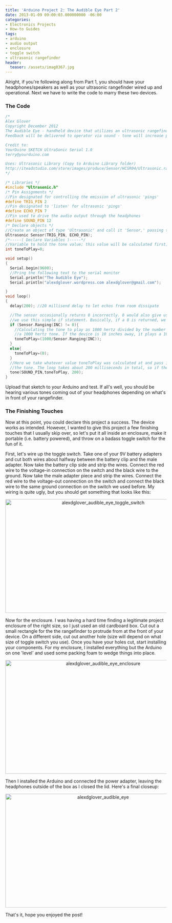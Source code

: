 ```yaml
---
title: 'Arduino Project 2: The Audible Eye Part 2'
date: 2013-01-09 09:00:03.000000000 -06:00
categories:
- Electronics Projects
- How-to Guides
tags:
- arduino
- audio output
- enclosure
- toggle switch
- ultrasonic rangefinder
header:
  teaser: /assets/imag0367.jpg
---
```

<p>Alright, if you're following along from Part 1, you should have your headphones/speakers as well as your ultrasonic rangefinder wired up and operational. Next we have to write the code to marry these two devices.</p>
<h3>The Code</h3>

```c
/*
Alex Glover
Copyright December 2012
The Audible Eye - handheld device that utilizes an ultrasonic rangefinder to determine distance to whatever object the device is pointed at.
Feedback will be delivered to operator via sound - tone will increase pitch for shorter distances, no tones played for extreme distances.

Credit to:
YourDuino SKETCH UltraSonic Serial 1.0
terry@yourduino.com

Uses: Ultrasonic Library (Copy to Arduino Library folder)
http://iteadstudio.com/store/images/produce/Sensor/HCSR04/Ultrasonic.rar
*/

/* Libraries */
#include "Ultrasonic.h"
/* Pin Assignments */
//Pin designated for controlling the emission of ultrasonic 'pings'
#define TRIG_PIN 2
//Pin designated to 'listen' for ultrasonic 'pings'
#define ECHO_PIN 7
//Pin used to drive the audio output through the headphones
#define SOUND_PIN 12
/* Declare objects */
//Create an object of type 'Ultrasonic' and call it 'Sensor,' passing the trig pin and echo pin numbers into the constructor
Ultrasonic Sensor(TRIG_PIN, ECHO_PIN);
/*-----( Declare Variables )-----*/
//Variable to hold the tone value; this value will be calculated first, and then passed to the tone() function
int toneToPlay=0;

void setup()
{
  Serial.begin(9600);
  //Pring the following text to the serial monitor
  Serial.println("The Audible Eye");
  Serial.println("alexdglover.wordpress.com alexdglover@gmail.com");

}
void loop()
{
  delay(200); //20 millisend delay to let echos from room dissipate

  //The sensor occasionally returns 0 incorrectly. 0 would also give us a divide by zero error in the next line of code. To address these issues
  //we use this simple if statement. Basically, if a 0 is returned, we play no tones through the headphones.
  if (Sensor.Ranging(INC) != 0){
    //Calculating the tone to play as 1000 hertz divided by the number of inches. So if the device is one inch away from an obstacle, we play
    //a 1000 hertz tone. If the device is 10 inches away, it plays a 100 hertz tone. Anything greater than 20 inches reduces the tone to almost inaudible.
    toneToPlay=(1000/Sensor.Ranging(INC));
  }
  else{
    toneToPlay=(0);
  }
  //Here we take whatever value toneToPlay was calculated at and pass it into the tone() function. The parameter of 200 is the number of milliseconds to play
  //the tone. The loop takes about 200 milliseconds in total, so if the loop hangs or crashes, the tone won't keep getting played indefinitely.
  tone(SOUND_PIN,toneToPlay, 200);
}
```

<p>Upload that sketch to your Arduino and test. If all's well, you should be hearing various tones coming out of your headphones depending on what's in front of your rangefinder.</p>
<h3>The Finishing Touches</h3>
<p>Now at this point, you could declare this project a success. The device works as intended. However, I wanted to give this project a few finishing touches that I usually skip over, so let's put it all inside an enclosure, make it portable (i.e. battery powered), and throw on a badass toggle switch for the fun of it.</p>
<p>First, let's wire up the toggle switch. Take one of your 9V battery adapters and cut both wires about halfway between the battery clip and the male adapter. Now take the battery clip side and strip the wires. Connect the red wire to the voltage-in connection on the switch and the black wire to the ground. Now take the male adapter piece and strip the wires. Connect the red wire to the voltage-out connection on the switch and connect the black wire to the same ground connection on the switch we used before. My wiring is quite ugly, but you should get something that looks like this:</p>
<p style="text-align: center;"><a href="http://alexdglover.files.wordpress.com/2013/01/imag0369.jpg"><img class="aligncenter size-full wp-image-330" alt="alexdglover_audible_eye_toggle_switch" src="{{ site.baseurl }}/assets/imag0369.jpg" width="595" height="355" /></a></p>
<p>Now for the enclosure. I was having a hard time finding a legitimate project enclosure of the right size, so I just used an old cardboard box. Cut out a small rectangle for the the rangefinder to protrude from at the front of your device. On a different side, cut out another hole (size will depend on what size of toggle switch you use). Once you have your holes cut, start installing your components. For my enclosure, I installed everything but the Arduino on one 'level' and used some packing foam to wedge things into place.</p>
<p style="text-align: center;"><a href="http://alexdglover.files.wordpress.com/2013/01/imag0367.jpg"><img class="aligncenter size-full wp-image-333" alt="alexdglover_audible_eye_enclosure" src="{{ site.baseurl }}/assets/imag0367.jpg" width="595" height="355" /></a></p>
<p>Then I installed the Arduino and connected the power adapter, leaving the headphones outside of the box as I closed the lid. Here's a final closeup:</p>
<p style="text-align: center;"><a href="http://alexdglover.files.wordpress.com/2013/01/imag0361.jpg"><img class="aligncenter size-full wp-image-312" alt="alexdglover_audible_eye" src="{{ site.baseurl }}/assets/imag0361.jpg" width="595" height="355" /></a></p>
<p>That's it, hope you enjoyed the post!</p>
